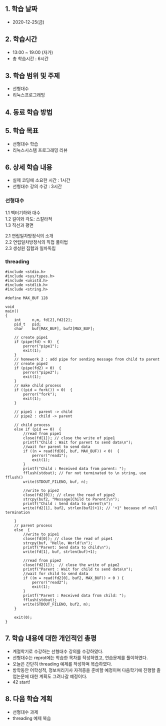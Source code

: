 ## 1. 학습 날짜
+ 2020-12-25(금)

## 2. 학습시간
+ 13:00 ~ 19:00 (자가)   
+ 총 학습시간 : 6시간

## 3. 학습 범위 및 주제
+ 선형대수
+ 리눅스프로그래밍

## 4. 동료 학습 방법


## 5. 학습 목표
+ 선형대수 학습
+ 리눅스시스템 프로그래밍 리뷰

## 6. 상세 학습 내용
+ 실제 코딩에 소요한 시간 : 1시간    
+ 선형대수 강의 수강 : 3시간    

### 선형대수

1.1 벡터기하와 대수   
1.2 길이와 각도: 스칼라적   
1.3 직선과 평면   

2.1 연립일차방정식의 소개   
2.2 연립일차방정식의 직접 풀이법   
2.3 생성원 집합과 일차독립   

### threading


```
#include <stdio.h>
#include <sys/types.h>
#include <unistd.h>
#include <stdlib.h>
#include <string.h>

#define	MAX_BUF	128

void
main()
{
	int		n,m, fd[2],fd2[2];
	pid_t	pid;
	char	buf[MAX_BUF], buf2[MAX_BUF];

	// create pipe1
	if (pipe(fd) < 0)  {
		perror("pipe1");
		exit(1);
	}
	// homework 2 : add pipe for sending message from child to parent
	// create pipe2
	if (pipe(fd2) < 0)  {
		perror("pipe2");
		exit(1);
	}
	// make child process
	if ((pid = fork()) < 0)  {
		perror("fork");
		exit(1);
	}

	// pipe1 : parent -> child
	// pipe2 : child -> parent

	// child process
	else if (pid == 0)  {
		//read from pipe1
		close(fd[1]); // close the write of pipe1
		printf("Child : Wait for parent to send data\n");
		//wait for parent to send data
		if ((n = read(fd[0], buf, MAX_BUF)) < 0)  {
			perror("read1");
			exit(1);
		}
		printf("Child : Received data from parent: ");
		fflush(stdout); // for not terminated to \n string, use fflush()
		write(STDOUT_FILENO, buf, n);
		
		//write to pipe2
		close(fd2[0]); // close the read of pipe2
		strcpy(buf2, "Message[Child to Parent]\n");
		printf("Child : Send data to parent\n"); 
		write(fd2[1], buf2, strlen(buf2)+1); // '+1" because of null termination 
		
	}
	// parent process
	else  {
		//write to pipe1
		close(fd[0]); // close the read of pipe1
		strcpy(buf, "Hello, World!\n");
		printf("Parent: Send data to child\n");
		write(fd[1], buf, strlen(buf)+1);

		//read from pipe2
		close(fd2[1]);	// close the write of pipe2
		printf("Parent : Wait for child to send data\n");
		//wait for child to send data
		if ((m = read(fd2[0], buf2, MAX_BUF)) < 0 ) {
			perror("read2");
			exit(1);
		}
		printf("Parent : Received data from child: ");
		fflush(stdout);
		write(STDOUT_FILENO, buf2, m);
	}

	exit(0);
}
```

## 7. 학습 내용에 대한 개인적인 총평
+ 계절학기로 수강하는 선형대수 강의를 수강하였다.
+ 선형대수는 reprot에는 학습한 목차를 작성하였고, 연습문제를 풀이하였다.
+ 오늘은 간단히 threading 예제를 작성하며 복습하였다.
+ 방학동안 어학성적, 정보처리기사 자격증을 준비할 예정이며 다음학기에 진행할 졸업논문에 대한 계획도 그려나갈 예정이다.
+ 42 start!

## 8. 다음 학습 계획
+ 선형대수 과제 
+ threading 예제 복습
